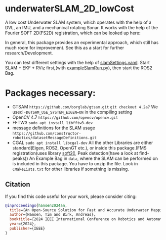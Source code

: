 # underwaterSLAM_2D_lowCost

A low cost Underwater SLAM system, which operates with the help of a DVL, an IMU, and a mechanical rotating Sonar.
It works with the help of the Fourier SOFT 2D(FS2D) registration, which can be looked up here:

In general, this package provides an experimental approach, which still has much room for improvement.
See this as a start for further research/Development.

You can test different settings with the help of [slamSettings.yaml](config%2FslamSettings.yaml).
Start SLAM + EKF + RViz first,(with [exampleSlamRun.py](launch%2FexampleSlamRun.py)), then start the ROS2 Bag.



# Packages necessary:

* GTSAM `https://github.com/borglab/gtsam.git` `git checkout 4.2a7` We used `-DGTSAM_USE_SYSTEM_EIGEN=ON` in the compiling setting
* OpenCV 4.7 `https://github.com/opencv/opencv.git`
* FFTW3 `sudo apt install libfftw3-dev`
* message definitions for the SLAM usage `https://github.com/constructor-robotics/datasetMessageDefinitions.git`
* CGAL `sudo apt install libcgal-dev`
All the other Libraries are either standard(Eigen, ROS2, OpenGT etc.), or inside this package.(FMS registration(uses library [soft20](https://github.com/artivis/soft20.git), Peak
detection(have a look at find-peaks))
An Example Bag in `data`, where the SLAM can be performed on is included in this package. You have to unzip the file.
Look in `CMakeLists.txt` for other libraries if something is missing.

## Citation
If you find this code useful for your work, please consider citing:
```bibtex
@inproceedings{hansen2024an,
  title={An Open-Source Solution for Fast and Accurate Underwater Mapping with a Low-Cost Mechanical Scanning Sonar},
  author={Hansen, Tim and Birk, Andreas},
  booktitle={2024 IEEE International Conference on Robotics and Automation (ICRA)},
  year={2024},
  publisher={IEEE}
}
```

